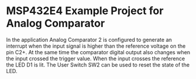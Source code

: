 # MSP432E4 Example Project for Analog Comparator

In the application Analog Comparator 2 is configured to generate an interrupt
 when the input signal is higher than the reference voltage on the pin C2+.
 At the same time the comparator digital output also changes when the input 
 crossed the trigger value. When the input crosses the reference the LED D1
 is lit. The User Switch SW2 can be used to reset the state of the LED.

